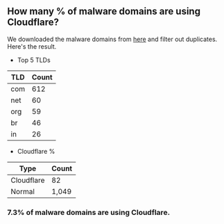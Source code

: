 ## How many % of malware domains are using Cloudflare?


We downloaded the malware domains from [here](https://urlhaus.abuse.ch) and filter out duplicates.
Here's the result.


[//]: # (start replacement)


- Top 5 TLDs

| TLD | Count |
| --- | --- |
| com | 612 |
| net | 60 |
| org | 59 |
| br | 46 |
| in | 26 |


- Cloudflare %

| Type | Count |
| --- | --- |
| Cloudflare | 82 |
| Normal | 1,049 |


### 7.3% of malware domains are using Cloudflare.